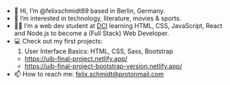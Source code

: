 - 👋 Hi, I’m @felixschmidt89 based in Berlin, Germany.
- 👀 I’m interested in technology, literature, movies & sports.
- 👨‍🎓 I’m a web dev student at [DCI](https://digitalcareerinstitute.org/courses/web-development/) learning HTML, CSS, JavaScript, React and Node.js to become a (Full Stack) Web Developer.
- :computer: Check out my first projects:
  1. User Interface Basics: HTML, CSS, Sass, Bootstrap
  - https://uib-final-project.netlify.app/
  - https://uib-final-project-bootstrap-version.netlify.app/
- 📫 How to reach me: felix.schmidt@protonmail.com
